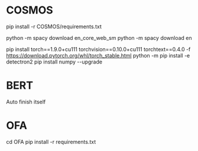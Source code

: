 # COSMOS
pip install -r COSMOS/requirements.txt

python -m spacy download en_core_web_sm
python -m spacy download en

pip install torch==1.9.0+cu111 torchvision==0.10.0+cu111 torchtext==0.4.0 -f https://download.pytorch.org/whl/torch_stable.html
python -m pip install -e detectron2
pip install numpy --upgrade

# BERT
Auto finish itself

# OFA
cd OFA
pip install -r requirements.txt

